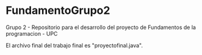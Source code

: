 # FundamentoGrupo2
Grupo 2 - Repositorio para el desarrollo del proyecto de Fundamentos de la programacion - UPC 

El archivo final del trabajo final es "proyectofinal.java".
